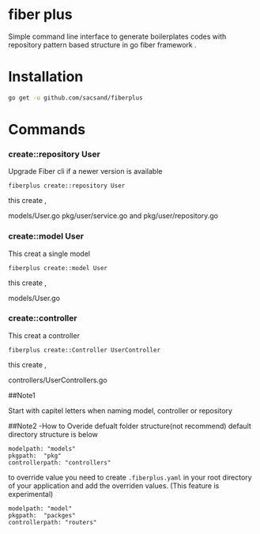 # fiber plus
Simple command line interface to generate boilerplates codes with repository pattern based structure in go fiber framework . 

# Installation
```bash
go get -u github.com/sacsand/fiberplus
```

# Commands
### create::repository User

Upgrade Fiber cli if a newer version is available

```
fiberplus create::repository User
```
this create ,

models/User.go
pkg/user/service.go and pkg/user/repository.go

### create::model User

This creat a single model

```
fiberplus create::model User
```
this create ,

models/User.go

### create::controller

This creat a controller

```
fiberplus create::Controller UserController
```
this create ,

controllers/UserControllers.go

##Note1 

Start with capitel letters when naming model, controller or repository

##Note2 -How to Overide defualt folder structure(not recommend)
default directory structure is below

```
modelpath: "models"
pkgpath:  "pkg"
controllerpath: "controllers"
```

to override value
you need to create `.fiberplus.yaml` in your root directory of your application and add the overriden values. (This feature is experimental)

```
modelpath: "model"
pkgpath:  "packges"
controllerpath: "routers"
```




